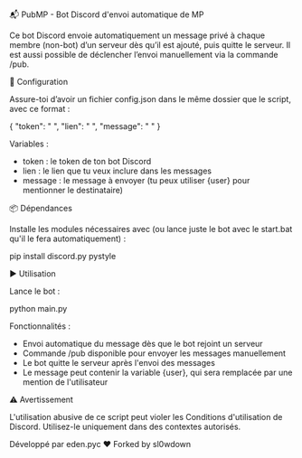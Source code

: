 📬 PubMP - Bot Discord d'envoi automatique de MP

Ce bot Discord envoie automatiquement un message privé à chaque membre (non-bot) d’un serveur dès qu’il est ajouté, puis quitte le serveur. Il est aussi possible de déclencher l’envoi manuellement via la commande /pub.

🔧 Configuration

Assure-toi d’avoir un fichier config.json dans le même dossier que le script, avec ce format :

{
  "token": " ",
  "lien": " ",
  "message": " "
}

Variables :
- token : le token de ton bot Discord
- lien : le lien que tu veux inclure dans les messages
- message : le message à envoyer (tu peux utiliser {user} pour mentionner le destinataire)

📦 Dépendances

Installe les modules nécessaires avec (ou lance juste le bot avec le start.bat qu'il le fera automatiquement) :

pip install discord.py pystyle

▶️ Utilisation

Lance le bot :

python main.py

Fonctionnalités :
- Envoi automatique du message dès que le bot rejoint un serveur
- Commande /pub disponible pour envoyer les messages manuellement
- Le bot quitte le serveur après l'envoi des messages
- Le message peut contenir la variable {user}, qui sera remplacée par une mention de l'utilisateur 

⚠️ Avertissement

L'utilisation abusive de ce script peut violer les Conditions d'utilisation de Discord. Utilisez-le uniquement dans des contextes autorisés.

Développé par eden.pyc ❤️ Forked by sl0wdown

